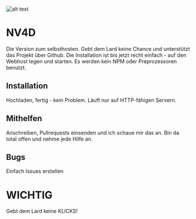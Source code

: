 ![alt text](http://i.imgur.com/ArdTAl0.jpg "No Views 4 Drache")

# NV4D

Die Version zum selbsthosten. Gebt dem Lard keine Chance und unterstützt das Projekt über Github. Die Installation ist bis jetzt recht einfach - auf den Webhost legen und starten. Es werden kein NPM oder Preprozessoren benutzt.

## Installation

Hochladen, fertig - kein Problem. Läuft nur auf HTTP-fähigen Servern.

## Mithelfen

Anschreiben, Pullrequests einsenden und ich schaue mir das an. Bin da total offen und nehme jede Hilfe an.

## Bugs

Einfach Issues erstellen

# WICHTIG

Gebt dem Lard keine KLICKS!
